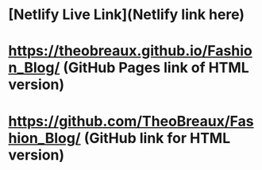 # [Netlify Live Link](Netlify link here)
# https://theobreaux.github.io/Fashion_Blog/ (GitHub Pages link of HTML version)
# https://github.com/TheoBreaux/Fashion_Blog/ (GitHub link for HTML version)
